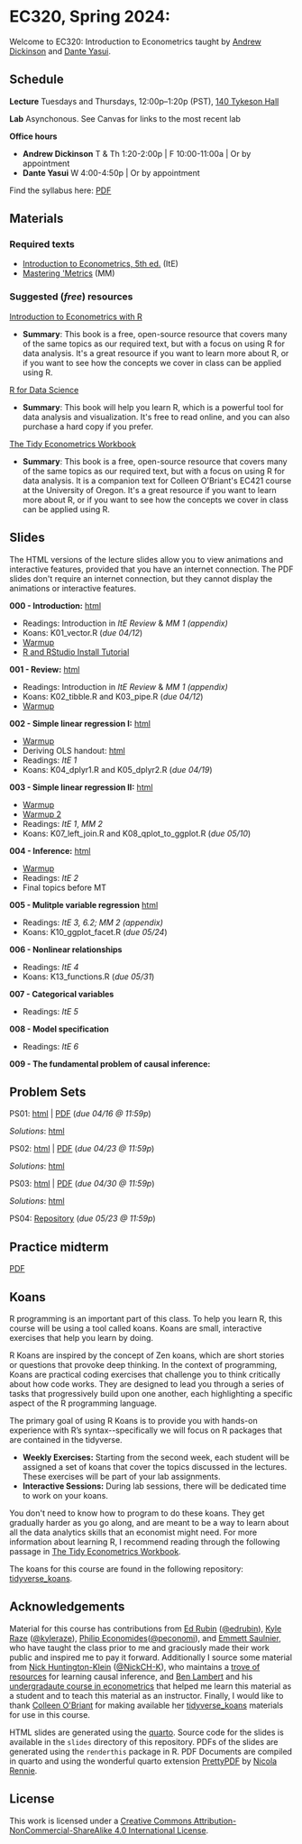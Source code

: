 # EC320, Spring 2024:   

Welcome to EC320: Introduction to Econometrics taught by [Andrew Dickinson](https://economics.uoregon.edu/profile/adickin3/) and [Dante Yasui](https://cas.uoregon.edu/directory/economics/all/dyasui).

## Schedule

**Lecture** Tuesdays and Thursdays, 12:00p–1:20p (PST), [140 Tykeson Hall](https://map.uoregon.edu/8f5f1a72c)

**Lab** Asynchonous. See Canvas for links to the most recent lab

**Office hours**

- **Andrew Dickinson** T & Th 1:20-2:00p | F 10:00-11:00a | Or by appointment 
- **Dante Yasui** W 4:00-4:50p | Or by appointment

Find the syllabus here: [PDF](https://ajdickinson.github.io/EC320S24/syllabus/syllabus.pdf)

## Materials

### Required texts

- [Introduction to Econometrics, 5th ed.](http://smile.amazon.com/Introduction-Econometrics-Christopher-Dougherty/dp/0199676828/) (ItE)
- [Mastering 'Metrics](https://www.amazon.com/Mastering-Metrics-Path-Cause-Effect/dp/0691152845/) (MM)

### Suggested (_free_) resources

[Introduction to Econometrics with R](https://www.econometrics-with-r.org/)
- __Summary__: This book is a free, open-source resource that covers many of the same topics as our required text, but with a focus on using R for data analysis. It's a great resource if you want to learn more about R, or if you want to see how the concepts we cover in class can be applied using R.

[R for Data Science](https://r4ds.had.co.nz/)
- __Summary__: This book will help you learn R, which is a powerful tool for data analysis and visualization. It's free to read online, and you can also purchase a hard copy if you prefer.

[The Tidy Econometrics Workbook](https://colleen.quarto.pub/the-tidy-econometrics-workbook/)
- __Summary__: This book is a free, open-source resource that covers many of the same topics as our required text, but with a focus on using R for data analysis. It is a companion text for Colleen O'Briant's EC421 course at the University of Oregon. It's a great resource if you want to learn more about R, or if you want to see how the concepts we cover in class can be applied using R.

## Slides 

The HTML versions of the lecture slides allow you to view animations and interactive features, provided that you have an internet connection. The PDF slides don't require an internet connection, but they cannot display the animations or interactive features.

**000 - Introduction:** [html](https://ajdickinson.github.io/EC320S24/slides/000-intro/000-main.html) <!-- | [PDF](https://ajdickinson.github.io/EC320S24/slides/000-intro/000-main.pdf) -->

- Readings: Introduction in *ItE Review* & *MM 1 (appendix)*
- Koans: K01_vector.R (_due 04/12_)
- [Warmup](https://ajdickinson.github.io/EC320S24/slides/000-intro/000-warmup.html)
- [R and RStudio Install Tutorial](https://learnr-examples.shinyapps.io/ex-setup-r/#section-install-r)

**001 - Review:** [html](https://ajdickinson.github.io/EC320S24/slides/001-review/010-main.html) <!-- | [PDF](https://ajdickinson.github.io/EC320S24/slides/001-review/010-main.pdf) -->

- Readings: Introduction in *ItE Review* & *MM 1 (appendix)*
- Koans: K02_tibble.R and K03_pipe.R (_due 04/12_)
- [Warmup](https://ajdickinson.github.io/EC320S24/slides/001-review/001-warmup.html)

**002 - Simple linear regression I:** [html](https://ajdickinson.github.io/EC320S24/slides/002-ols/020-main.html) <!-- | [PDF](https://ajdickinson.github.io/EC320S24/slides/002-ols/020-main.pdf) -->

- [Warmup](https://ajdickinson.github.io/EC320S24/warmups/warmup03.html)
- Deriving OLS handout: [html](https://ajdickinson.github.io/EC320S24/slides/002-ols/ols-handout.html) 
- Readings: *ItE 1*
- Koans: K04_dplyr1.R and K05_dplyr2.R (_due 04/19_)

**003 - Simple linear regression II:** [html](https://ajdickinson.github.io/EC320S24/slides/004-ols-ii/040-main.html)

- [Warmup](https://ajdickinson.github.io/EC320S24/warmups/003-warmup.html)
- [Warmup 2](https://ajdickinson.github.io/EC320S24/warmups/004-warmup.html)
- Readings: *ItE 1*, *MM 2*
- Koans: K07_left_join.R and K08_qplot_to_ggplot.R (_due 05/10_)

**004 - Inference:** [html](https://ajdickinson.github.io/EC320S24/slides/005-inference/050-main.html)

- [Warmup](https://ajdickinson.github.io/EC320S24/warmups/005-warmup.html)
- Readings: *ItE 2*
- Final topics before MT
<!-- - Koans: K09_ggplot_aes.R and K12_stats.R (_due 05/17_) -->

**005 - Mulitple variable regression** [html](https://ajdickinson.github.io/EC320S24/slides/006-multiple/060-main.html)

- Readings: *ItE 3, 6.2; MM 2 (appendix)*
- Koans: K10_ggplot_facet.R (_due 05/24_)

**006 - Nonlinear relationships** <!-- [html](https://ajdickinson.github.io/EC320S24/slides/007-nonlinear/070-main.html) -->

- Readings: *ItE 4*
- Koans: K13_functions.R (_due 05/31_)

**007 - Categorical variables** <!-- [html](https://ajdickinson.github.io/EC320S24/slides/008-categorical/080-main.html) -->

- Readings: *ItE 5*

**008 - Model specification**

- Readings: *ItE 6*

**009 - The fundamental problem of causal inference:** <!--[html](https://ajdickinson.github.io/EC320S24/slides/002-fundamental-problem/020-main.html) | [PDF](https://ajdickinson.github.io/EC320S24/slides/002-fundamental-problem/020-main.pdf) -->
<!-- - Readings: *MM 1* -->



## Problem Sets 

PS01: [html](https://ajdickinson.github.io/EC320S24/problem-sets/ps01/ps01.html) | [PDF](https://ajdickinson.github.io/EC320S24/problem-sets/ps01/ps01.pdf) (_due 04/16 @ 11:59p_)  

_Solutions_: [html](https://ajdickinson.github.io/EC320S24/problem-sets/ps01/ps01_solutions.html)

PS02: [html](https://ajdickinson.github.io/EC320S24/problem-sets/ps02/ps02.html) | [PDF](https://ajdickinson.github.io/EC320S24/problem-sets/ps02/ps02.pdf) (_due 04/23 @ 11:59p_)

_Solutions_: [html](https://ajdickinson.github.io/EC320S24/problem-sets/ps02/ps02_solutions.html)

PS03: [html](https://ajdickinson.github.io/EC320S24/problem-sets/ps03/ps03.html) | [PDF](https://ajdickinson.github.io/EC320S24/problem-sets/ps03/ps03.pdf) (_due 04/30 @ 11:59p_)

_Solutions_: [html](https://ajdickinson.github.io/EC320S24/problem-sets/ps03/PS03_solutions.html)

PS04: [Repository](https://ajdickinson.github.io/EC320S24_PS04/) (_due 05/23 @ 11:59p_)

## Practice midterm 

[PDF](https://ajdickinson.github.io/EC320S24/exams/practice-mt.pdf)

## Koans

R programming is an important part of this class. To help you learn R, this course will be using a tool called koans. Koans are small, interactive exercises that help you learn by doing. 

R Koans are inspired by the concept of Zen koans, which are short stories or questions that provoke deep thinking. In the context of programming, Koans are practical coding exercises that challenge you to think critically about how code works. They are designed to lead you through a series of tasks that progressively build upon one another, each highlighting a specific aspect of the R programming language.

The primary goal of using R Koans is to provide you with hands-on experience with R’s syntax--specifically we will focus on R packages that are contained in the tidyverse.

- **Weekly Exercises:** Starting from the second week, each student will be assigned a set of koans that cover the topics discussed in the lectures. These exercises will be part of your lab assignments.
- **Interactive Sessions:** During lab sessions, there will be dedicated time to work on your koans. 

You don't need to know how to program to do these koans. They get gradually harder as you go along, and are meant to be a way to learn about all the data analytics skills that an economist might need. For more information about learning R, I recommend reading through the following passage in [The Tidy Econometrics Workbook](https://colleen.quarto.pub/the-tidy-econometrics-workbook/#programming-in-r). 

The koans for this course are found in the following repository: [tidyverse_koans](https://github.com/ajdickinson/tidyverse_koans). 

## Acknowledgements

Material for this course has contributions from [Ed Rubin](http://edrub.in/) ([@edrubin](https://github.com/edrubin)), [Kyle Raze](https://kyleraze.com/) ([@kyleraze](https://github.com/kyleraze)), [Philip Economides](https://philip-economides.com/)([@peconomi](https://github.com/peconomi)), and [Emmett Saulnier](https://www.emmettsaulnier.com/), who have taught the class prior to me and graciously made their work public and inspired me to pay it forward. Additionally I source some material from [Nick Huntington-Klein](https://nickchk.com/) ([@NickCH-K](https://github.com/NickCH-K)), who maintains a [trove of resources](https://nickchk.com/causalgraphs.html) for learning causal inference, and [Ben Lambert](https://ben-lambert.com/econometrics/) and his [undergradaute course in econometrics](.https://www.youtube.com/playlist?list=PLwJRxp3blEvZyQBTTOMFRP_TDaSdly3gU) that helped me learn this material as a student and to teach this material as an instructor. Finally, I would like to thank [Colleen O'Briant](https://cobriant.github.io/) for making available her [tidyverse_koans](https://github.com/cobriant/tidyverse_koans) materials for use in this course.

HTML slides are generated using the [quarto](https://quarto.org/). Source code for the slides is available in the `slides` directory of this repository. PDFs of the slides are generated using the `renderthis` package in R. PDF Documents are compiled in quarto and using the wonderful quarto extension [PrettyPDF](https://github.com/nrennie/PrettyPDF) by [Nicola Rennie](https://nrennie.rbind.io/).

## License

This work is licensed under a [Creative Commons Attribution-NonCommercial-ShareAlike 4.0 International License](http://creativecommons.org/licenses/by-nc-sa/4.0/).

